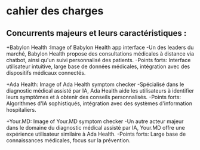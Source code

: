 # cahier des charges

## Concurrents majeurs et leurs caractéristiques :

+Babylon Health :Image of Babylon Health app interface
-Un des leaders du marché, Babylon Health propose des consultations médicales à distance via chatbot, ainsi qu'un suivi personnalisé des patients.
-Points forts: Interface utilisateur intuitive, large base de données médicales, intégration avec des dispositifs médicaux connectés.

+Ada Health: Image of Ada Health symptom checker
 -Spécialisé dans le diagnostic médical assisté par IA, Ada Health aide les utilisateurs à identifier leurs symptômes et à obtenir des conseils personnalisés.
-Points forts: Algorithmes d'IA sophistiqués, intégration avec des systèmes d'information hospitaliers.

+Your.MD: Image of Your.MD symptom checker
 -Un autre acteur majeur dans le domaine du diagnostic médical assisté par IA, Your.MD offre une expérience utilisateur similaire à Ada Health.
 -Points forts: Large base de connaissances médicales, focus sur la prévention.
